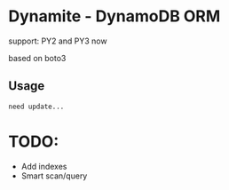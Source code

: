 # Dynamite - DynamoDB ORM

support: PY2 and PY3 now

based on boto3

## Usage

```
need update...
```

# TODO:

* Add indexes
* Smart scan/query